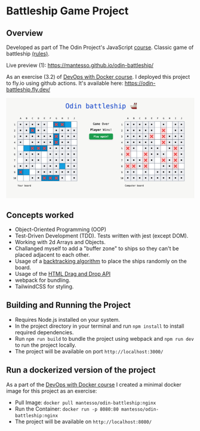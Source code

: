 # Battleship Game Project

## Overview

Developed as part of The Odin Project's JavaScript [course](https://www.theodinproject.com/lessons/javascript-battleship). Classic game of battleship [(rules)](<https://en.wikipedia.org/wiki/Battleship_(game)>).

Live preview (1): https://mantesso.github.io/odin-battleship/

As an exercise (3.2) of [DevOps with Docker course](https://devopswithdocker.com). I deployed this project to fly.io using github actions. It's available here: https://odin-battleship.fly.dev/ 

![Example Image](img/screenshot.png)

## Concepts worked

- Object-Oriented Programming (OOP)
- Test-Driven Development (TDD). Tests written with jest (except DOM).
- Working with 2d Arrays and Objects.
- Challanged myself to add a "buffer zone" to ships so they can't be placed adjacent to each other.
- Usage of a [backtracking algorithm](https://en.wikipedia.org/wiki/Backtracking) to place the ships randomly on the board.
- Usage of the [HTML Drag and Drop API](https://developer.mozilla.org/en-US/docs/Web/API/HTML_Drag_and_Drop_API)
- webpack for bundling.
- TailwindCSS for styling.

## Building and Running the Project

- Requires Node.js installed on your system.
- In the project directory in your terminal and run `npm install` to install required dependencies.
- Run `npm run build` to bundle the project using webpack and `npm run dev` to run the project locally.
- The project will be available on port `http://localhost:3000/`

## Run a dockerized version of the project

As a part of the [DevOps with Docker course](https://devopswithdocker.com) I created a minimal docker image for this project as an exercise:

- Pull Image: `docker pull mantesso/odin-battleship:nginx`
- Run the Container: `docker run -p 8080:80 mantesso/odin-battleship:nginx`
- The project will be available on `http://localhost:8080/`